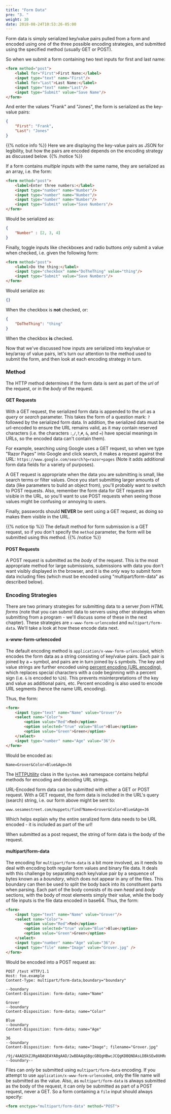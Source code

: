 ```yaml
---
title: "Form Data"
pre: "3. "
weight: 30
date: 2018-08-24T10:53:26-05:00
---
```


Form data is simply serialized key/value pairs pulled from a form and encoded using one of the three possible encoding strategies, and submitted using the specified method (usually GET or POST).  

So when we submit a form containing two text inputs for first and last name:

```html
<form method="post">
    <label for="First">First Name:</label>
    <input type="text" name="First"/>
    <label for="Last">Last Name:</label>
    <input type="text" name="Last"/>
    <input type="Submit" value="Save Name"/>
</form>
```

And enter the values "Frank" and "Jones", the form is serialized as the key-value pairs:

```json
{
    "First": "Frank",
    "Last": "Jones"
}
```

{{% notice info %}}
Here we are displaying the key-value pairs as JSON for legibility, but how the pairs are encoded depends on the encoding strategy as discussed below.
{{% /notice %}}

If a form contains _multiple_ inputs with the same name, they are serialized as an array, i.e. the form:

```html
<form method="post">
    <label>Enter three numbers:</label>
    <input type="number" name="Number"/>
    <input type="number" name="Number"/>
    <input type="number" name="Number"/>
    <input type="Submit" value="Save Numbers"/>
</form>
```

Would be serialized as:

```json
{
    "Number" : [2, 3, 4]
}
```

Finally, toggle inputs like checkboxes and radio buttons _only_ submit a value when checked, i.e. given the following form:

```html
<form method="post">
    <label>Do the thing:</label>
    <input type="checkbox" name="DoTheThing" value="thing"/>
    <input type="Submit" value="Save Numbers"/>
</form>
```

Would serialize as:

```json
{}
```

When the checkbox is **not** checked, or:

```json
{
    "DoTheThing": "thing"
}
```

When the checkbox **is** checked.  

Now that we've discussed how inputs are serialized into key/value or key/array of value pairs, let's turn our attention to the method used to submit the form, and then look at each encoding strategy in turn.

### Method
The HTTP method determines if the form data is sent as part of the _url_ of the request, or in the _body_ of the request. 

#### GET Requests
With a GET request, the serialized form data is appended to the url as a _query_ or _search_ parameter. This takes the form of a question mark: `?` followed by the serialized form data.  In addition, the serialized data must be url-encoded to ensure the URL remains valid, as it may contain reserved characters (i.e. the characters `:`,`/`,`?`,`#`, `&`, and `=`) have special meanings in URLs, so the encoded data can't contain them). 

For example, searching using Google uses a GET request, so when we type "Razor Pages" into Google and click search, it makes a request against the URL: `https://www.google.com/search?q=razor+pages` (Note it adds additional form data fields for a variety of purposes).

A GET request is appropriate when the data you are submitting is small, like search terms or filter values.  Once you start submitting larger amounts of data (like parameters to build an object from), you'll probably want to switch to POST requests.  Also, remember the form data for GET requests are visible in the URL, so you'll want to use POST requests when seeing those values might be confusing or annoying to users.  

Finally, passwords should **NEVER** be sent using a GET request, as doing so makes them visible in the URL.

{{% notice tip %}}
The default method for form submission is a GET request, so if you don't specify the `method` parameter, the form will be submitted using this method.
{{% /notice %}}

#### POST Requests

A POST request is submitted as the _body_ of the request.  This is the most appropriate method for large submissions, submissions with data you don't want visibly displayed in the browser, and it is the _only_ way to submit form data including files (which must be encoded using "multipart/form-data" as described below).

### Encoding Strategies

There are two primary strategies for submitting data to a server _from HTML forms_ (note that you can submit data to servers using other strategies when submitting from a program - we'll discuss some of these in the next chapter).  These strategies are `x-www-form-urlencoded` and `multipart/form-data`.  We'll take a look at how these encode data next.

#### x-www-form-urlencoded

The default encoding method is `application/x-www-form-urlencoded`, which encodes the form data as a string consisting of key/value pairs.  Each pair is joined by a `=` symbol, and pairs are in turn joined by `&` symbols.  The key and value strings are further encoded using [percent encoding (URL encoding)](https://developer.mozilla.org/en-US/docs/Glossary/percent-encoding), which replaces special characters with a code beginning with a percent sign (i.e. `&` is encoded to `%26`).  This prevents misinterpretations of the key and value as additional pairs, etc.  Percent encoding is also used to encode URL segments (hence the name URL encoding).

Thus, the form:

```html
<form>
    <input type="text" name="Name" value="Grover"/>
    <select name="Color">
        <option value="Red">Red</option>
        <option selected="true" value="Blue">Blue</option>
        <option value="Green">Green</option>
    </select>
    <input type="number" name="Age" value="36"/>
</form>
```

Would be encoded as:

```
Name=Grover&Color=Blue&Age=36
```

The [HTTPUtility](https://docs.microsoft.com/en-us/dotnet/api/system.web.httputility.urlencode?view=netcore-3.1) class in the `System.Web` namespace contains helpful methods for encoding and decoding URL strings.

URL-Encoded form data can be submitted with either a GET or POST request.  With a GET request, the form data is included in the URL's query (search) string, i.e. our form above might be sent to:

```
www.sesamestreet.com/muppets/find?Name=Grover&Color=Blue&Age=36
```

Which helps explain why the entire seralized form data needs to be URL encoded - it is included as part of the url!

When submitted as a post request, the string of form data is the body of the request.


#### multipart/form-data 

The encoding for `multipart/form-data` is a bit more involved, as it needs to deal with encoding both regular form values and binary file data.  It deals with this challenge by separating each key/value pair by a sequence of bytes known as a _boundary_, which does not appear in any of the files.  This boundary can then be used to split the body back into its constituent parts when parsing.  Each part of the body consists of its own _head_ and _body_ sections, with the body of most elements simply their value, while the body of file inputs is the file data encoded in base64.  Thus, the form:

```html
<form>
    <input type="text" name="Name" value="Grover"/>
    <select name="Color">
        <option value="Red">Red</option>
        <option selected="true" value="Blue">Blue</option>
        <option value="Green">Green</option>
    </select>
    <input type="number" name="Age" value="36"/>
    <input type="file" name="Image" value="Grover.jpg" />
</form>
```

Would be encoded into a POST request as:

```
POST /test HTTP/1.1 
Host: foo.example
Content-Type: multipart/form-data;boundary="boundary" 

--boundary 
Content-Disposition: form-data; name="Name" 

Grover
--boundary 
Content-Disposition: form-data; name="Color" 

Blue
--boundary 
Content-Disposition: form-data; name="Age" 

36
--boundary 
Content-Disposition: form-data; name="Image"; filename="Grover.jpg" 

/9j/4AAQSkZJRgABAQEAYABgAAD/2wBDAAgGBgcGBQgHBwcJCQgKDBQNDAsLDBkSEw8UHRofHh0aHBwgJC4nICIsIxwcKDcpLDAxNDQ0Hyc5PTgyPC4zNDL/2wBDAQkJCQwLDBgNDRgyIRwhMjIyMjIyMjIyMjIyMjIyMjIyMjIyMjIyMjIyMjIyMjIyMjI...
--boundary--
```

Files can _only_ be submitted using `multipart/form-data` encoding.  If you attempt to use `application/x-www-form-urlencoded`, only the file name will be submitted as the value.  Also, as `multipart/form-data` is always submitted as the body of the request, it can only be submitted as part of a POST request, never a GET.  So a form containing a `file` input should always specify:

```html
<form enctype="multipart/form-data" method="POST">
```
